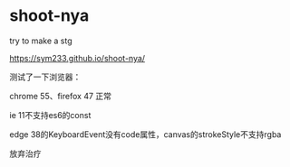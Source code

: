 # shoot-nya
try to make a stg

https://sym233.github.io/shoot-nya/

测试了一下浏览器：

chrome 55、firefox 47 正常 

ie 11不支持es6的const

edge 38的KeyboardEvent没有code属性，canvas的strokeStyle不支持rgba

放弃治疗
